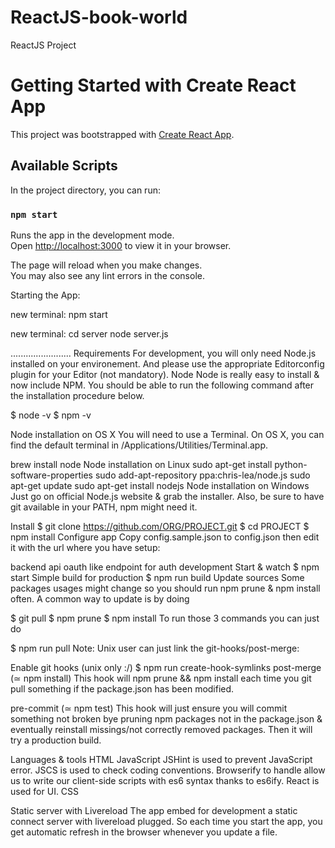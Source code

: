 # ReactJS-book-world
ReactJS Project
# Getting Started with Create React App

This project was bootstrapped with [Create React App](https://github.com/facebook/create-react-app).

## Available Scripts

In the project directory, you can run:

### `npm start`

Runs the app in the development mode.\
Open [http://localhost:3000](http://localhost:3000) to view it in your browser.

The page will reload when you make changes.\
You may also see any lint errors in the console.


Starting the App:

new terminal:
npm start

new terminal:
cd server
node server.js

........................
Requirements
For development, you will only need Node.js installed on your environement. And please use the appropriate Editorconfig plugin for your Editor (not mandatory).
Node
Node is really easy to install & now include NPM. You should be able to run the following command after the installation procedure below.

$ node -v
$ npm -v

Node installation on OS X
You will need to use a Terminal. On OS X, you can find the default terminal in /Applications/Utilities/Terminal.app.


brew install node
Node installation on Linux
sudo apt-get install python-software-properties
sudo add-apt-repository ppa:chris-lea/node.js
sudo apt-get update
sudo apt-get install nodejs
Node installation on Windows
Just go on official Node.js website & grab the installer. Also, be sure to have git available in your PATH, npm might need it.

Install
$ git clone https://github.com/ORG/PROJECT.git
$ cd PROJECT
$ npm install
Configure app
Copy config.sample.json to config.json then edit it with the url where you have setup:

backend api
oauth like endpoint for auth
development
Start & watch
$ npm start
Simple build for production
$ npm run build
Update sources
Some packages usages might change so you should run npm prune & npm install often. A common way to update is by doing

$ git pull
$ npm prune
$ npm install
To run those 3 commands you can just do

$ npm run pull
Note: Unix user can just link the git-hooks/post-merge:

Enable git hooks (unix only :/)
$ npm run create-hook-symlinks
post-merge (≃ npm install)
This hook will npm prune && npm install each time you git pull something if the package.json has been modified.

pre-commit (≃ npm test)
This hook will just ensure you will commit something not broken bye pruning npm packages not in the package.json & eventually reinstall missings/not correctly removed packages. Then it will try a production build.

Languages & tools
HTML
JavaScript
JSHint is used to prevent JavaScript error.
JSCS is used to check coding conventions.
Browserify to handle allow us to write our client-side scripts with es6 syntax thanks to es6ify.
React is used for UI.
CSS

Static server with Livereload
The app embed for development a static connect server with livereload plugged. 
So each time you start the app, you get automatic refresh in the browser whenever you update a file.
